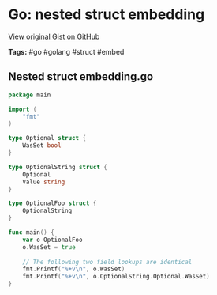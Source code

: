# Go: nested struct embedding 

[View original Gist on GitHub](https://gist.github.com/Integralist/0058659d37c2bf0691cc7bde8c9579c3)

**Tags:** #go #golang #struct #embed

## Nested struct embedding.go

```go
package main

import (
	"fmt"
)

type Optional struct {
	WasSet bool
}

type OptionalString struct {
	Optional
	Value string
}

type OptionalFoo struct {
	OptionalString
}

func main() {
	var o OptionalFoo
	o.WasSet = true
	
	// The following two field lookups are identical
	fmt.Printf("%+v\n", o.WasSet)
	fmt.Printf("%+v\n", o.OptionalString.Optional.WasSet)
}

```

